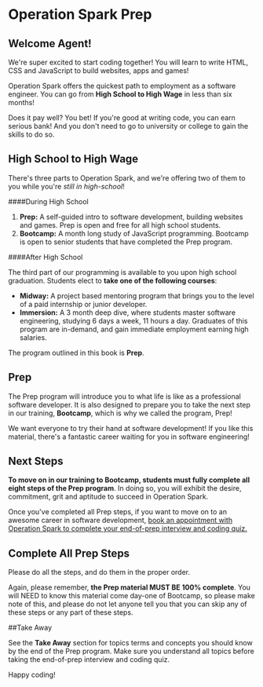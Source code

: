 # Operation Spark Prep

## Welcome Agent!

We're super excited to start coding together! You will learn to write HTML, CSS and JavaScript to build websites, apps and games!

Operation Spark offers the quickest path to employment as a software engineer. You can go from **High School to High Wage** in less than six months!

Does it pay well? You bet! If you're good at writing code, you can earn serious bank! And you don't need to go to university or college to gain the skills to do so. 

## High School to High Wage

There's three parts to Operation Spark, and we're offering two of them to you while you're _still in high-school_!

####During High School

1. **Prep:** A self-guided intro to software development, building websites and games. Prep is open and free for all high school students.
2. **Bootcamp:** A month long study of JavaScript programming. Bootcamp is open to senior students that have completed the Prep program.

####After High School

The third part of our programming is available to you upon high school graduation. Students elect to **take one of the following courses**:

* **Midway:** A project based mentoring program that brings you to the level of a paid internship or junior developer.
* **Immersion:** A 3 month deep dive, where students master software engineering, studying 6 days a week, 11 hours a day. Graduates of this program are in-demand, and gain immediate employment earning high salaries.

The program outlined in this book is **Prep**.


## Prep

The Prep program will introduce you to what life is like as a professional software developer. It is also designed to prepare you to take the next step in our training, **Bootcamp**, which is why we called the program, Prep!

We want everyone to try their hand at software development! If you like this material, there's a fantastic career waiting for you in software engineering!

## Next Steps

**To move on in our training to Bootcamp, students must fully complete all eight steps of the Prep program**.  In doing so, you will exhibit the desire, commitment, grit and aptitude to succeed in Operation Spark.

Once you've completed all Prep steps, if you want to move on to an awesome career in software development, <a href="https://operationspark-prep.youcanbook.me/">book an appointment with Operation Spark to complete your end-of-prep interview and coding quiz.</a>

## Complete All Prep Steps

Please do all the steps, and do them in the proper order.

Again, please remember, **the Prep material MUST BE 100% complete**. You will NEED to know this material come day-one of Bootcamp, so please make note of this, and please do not let anyone tell you that you can skip any of these steps or any part of these steps.

##Take Away

See the **Take Away** section for topics terms and concepts you should know by the end of the Prep program.  Make sure you understand all topics before taking the end-of-prep interview and coding quiz.

Happy coding!
